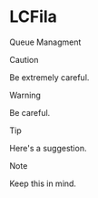 # LCFila
Queue Managment


> [!CAUTION]
> Be extremely careful.


> [!WARNING]
> Be careful.


> [!TIP]
> Here's a suggestion.


> [!NOTE]
> Keep this in mind.
